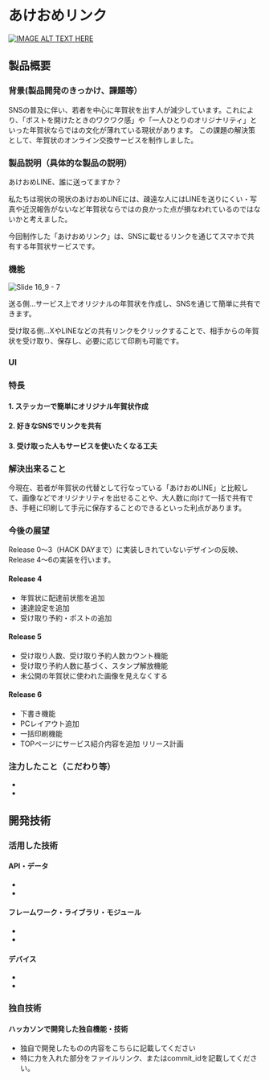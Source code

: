 # あけおめリンク

[![IMAGE ALT TEXT HERE](https://jphacks.com/wp-content/uploads/2024/07/JPHACKS2024_ogp.jpg)](https://www.youtube.com/watch?v=DZXUkEj-CSI)

## 製品概要
### 背景(製品開発のきっかけ、課題等）
SNSの普及に伴い、若者を中心に年賀状を出す人が減少しています。これにより、「ポストを開けたときのワクワク感」や「一人ひとりのオリジナリティ」といった年賀状ならではの文化が薄れている現状があります。
この課題の解決策として、年賀状のオンライン交換サービスを制作しました。
### 製品説明（具体的な製品の説明）
あけおめLINE、誰に送ってますか？

私たちは現状の現状のあけおめLINEには、疎遠な人にはLINEを送りにくい・写真や近況報告がないなど年賀状ならではの良かった点が損なわれているのではないかと考えました。

今回制作した「あけおめリンク」は、SNSに載せるリンクを通じてスマホで共有する年賀状サービスです。
### 機能
![Slide 16_9 - 7](https://github.com/user-attachments/assets/fd3b0674-e268-40e3-863d-9f8343056c06)

送る側...サービス上でオリジナルの年賀状を作成し、SNSを通じて簡単に共有できます。

受け取る側...XやLINEなどの共有リンクをクリックすることで、相手からの年賀状を受け取り、保存し、必要に応じて印刷も可能です。

### UI

### 特長
#### 1. ステッカーで簡単にオリジナル年賀状作成
#### 2. 好きなSNSでリンクを共有
#### 3. 受け取った人もサービスを使いたくなる工夫

### 解決出来ること
今現在、若者が年賀状の代替として行なっている「あけおめLINE」と比較して、画像などでオリジナリティを出せることや、大人数に向けて一括で共有でき、手軽に印刷して手元に保存することのできるといった利点があります。
### 今後の展望
Release 0〜3（HACK DAYまで）に実装しきれていないデザインの反映、Release 4〜6の実装を行います。

#### Release 4
* 年賀状に配達前状態を追加
* 速達設定を追加
* 受け取り予約・ポストの追加

#### Release 5
* 受け取り人数、受け取り予約人数カウント機能
* 受け取り予約人数に基づく、スタンプ解放機能
* 未公開の年賀状に使われた画像を見えなくする

#### Release 6
* 下書き機能
* PCレイアウト追加
* 一括印刷機能
* TOPページにサービス紹介内容を追加
リリース計画
### 注力したこと（こだわり等）
* 
* 

## 開発技術
### 活用した技術
#### API・データ
* 
* 

#### フレームワーク・ライブラリ・モジュール
* 
* 

#### デバイス
* 
* 

### 独自技術
#### ハッカソンで開発した独自機能・技術
* 独自で開発したものの内容をこちらに記載してください
* 特に力を入れた部分をファイルリンク、またはcommit_idを記載してください。

